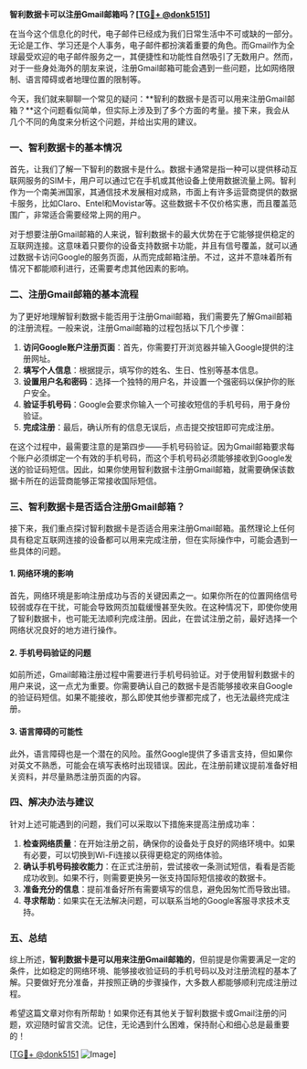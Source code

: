 **智利数据卡可以注册Gmail邮箱吗？[[TG💪+ @donk5151](https://t.me/s/donk5151)]**

在当今这个信息化的时代，电子邮件已经成为我们日常生活中不可或缺的一部分。无论是工作、学习还是个人事务，电子邮件都扮演着重要的角色。而Gmail作为全球最受欢迎的电子邮件服务之一，其便捷性和功能性自然吸引了无数用户。然而，对于一些身处海外的朋友来说，注册Gmail邮箱可能会遇到一些问题，比如网络限制、语言障碍或者地理位置的限制等。

今天，我们就来聊聊一个常见的疑问：**智利的数据卡是否可以用来注册Gmail邮箱？**这个问题看似简单，但实际上涉及到了多个方面的考量。接下来，我会从几个不同的角度来分析这个问题，并给出实用的建议。

### 一、智利数据卡的基本情况

首先，让我们了解一下智利的数据卡是什么。数据卡通常是指一种可以提供移动互联网服务的SIM卡，用户可以通过它在手机或其他设备上使用数据流量上网。智利作为一个南美洲国家，其通信技术发展相对成熟，市面上有许多运营商提供的数据卡服务，比如Claro、Entel和Movistar等。这些数据卡不仅价格实惠，而且覆盖范围广，非常适合需要经常上网的用户。

对于想要注册Gmail邮箱的人来说，智利数据卡的最大优势在于它能够提供稳定的互联网连接。这意味着只要你的设备支持数据卡功能，并且有信号覆盖，就可以通过数据卡访问Google的服务页面，从而完成邮箱注册。不过，这并不意味着所有情况下都能顺利进行，还需要考虑其他因素的影响。

### 二、注册Gmail邮箱的基本流程

为了更好地理解智利数据卡能否用于注册Gmail邮箱，我们需要先了解Gmail邮箱的注册流程。一般来说，注册Gmail邮箱的过程包括以下几个步骤：

1. **访问Google账户注册页面**：首先，你需要打开浏览器并输入Google提供的注册网址。
2. **填写个人信息**：根据提示，填写你的姓名、生日、性别等基本信息。
3. **设置用户名和密码**：选择一个独特的用户名，并设置一个强密码以保护你的账户安全。
4. **验证手机号码**：Google会要求你输入一个可接收短信的手机号码，用于身份验证。
5. **完成注册**：最后，确认所有的信息无误后，点击提交按钮即可完成注册。

在这个过程中，最需要注意的是第四步——手机号码验证。因为Gmail邮箱要求每个账户必须绑定一个有效的手机号码，而这个手机号码必须能够接收到Google发送的验证码短信。因此，如果你使用智利数据卡注册Gmail邮箱，就需要确保该数据卡所在的运营商能够正常接收国际短信。

### 三、智利数据卡是否适合注册Gmail邮箱？

接下来，我们重点探讨智利数据卡是否适合用来注册Gmail邮箱。虽然理论上任何具有稳定互联网连接的设备都可以用来完成注册，但在实际操作中，可能会遇到一些具体的问题。

#### 1. 网络环境的影响

首先，网络环境是影响注册成功与否的关键因素之一。如果你所在的位置网络信号较弱或存在干扰，可能会导致网页加载缓慢甚至失败。在这种情况下，即使你使用了智利数据卡，也可能无法顺利完成注册。因此，在尝试注册之前，最好选择一个网络状况良好的地方进行操作。

#### 2. 手机号码验证的问题

如前所述，Gmail邮箱注册过程中需要进行手机号码验证。对于使用智利数据卡的用户来说，这一点尤为重要。你需要确认自己的数据卡是否能够接收来自Google的验证码短信。如果不能接收，那么即使其他步骤都完成了，也无法最终完成注册。

#### 3. 语言障碍的可能性

此外，语言障碍也是一个潜在的风险。虽然Google提供了多语言支持，但如果你对英文不熟悉，可能会在填写表格时出现错误。因此，在注册前建议提前准备好相关资料，并尽量熟悉注册页面的内容。

### 四、解决办法与建议

针对上述可能遇到的问题，我们可以采取以下措施来提高注册成功率：

1. **检查网络质量**：在开始注册之前，确保你的设备处于良好的网络环境中。如果有必要，可以切换到Wi-Fi连接以获得更稳定的网络体验。
2. **确认手机号码接收能力**：在正式注册前，尝试接收一条测试短信，看看是否能成功收到。如果不行，则需要更换另一张支持国际短信接收的数据卡。
3. **准备充分的信息**：提前准备好所有需要填写的信息，避免因匆忙而导致出错。
4. **寻求帮助**：如果实在无法解决问题，可以联系当地的Google客服寻求技术支持。

### 五、总结

综上所述，**智利数据卡是可以用来注册Gmail邮箱的**，但前提是你需要满足一定的条件，比如稳定的网络环境、能够接收验证码的手机号码以及对注册流程的基本了解。只要做好充分准备，并按照正确的步骤操作，大多数人都能够顺利完成注册过程。

希望这篇文章对你有所帮助！如果你还有其他关于智利数据卡或Gmail注册的问题，欢迎随时留言交流。记住，无论遇到什么困难，保持耐心和细心总是最重要的！

[[TG💪+ @donk5151](https://t.me/s/donk5151) ![Image](https://i.postimg.cc/rwNCRYN7/Snipaste-2025-04-30-17-27-05.png)]